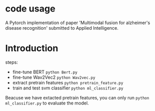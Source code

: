 # code usage

A Pytorch implementation of paper 'Multimodal fusion for alzheimer's disease recognition' submitted to Applied Intelligence.

# Introduction

steps:

- fine-tune BERT `python Bert.py`
- fine-tune Wav2Vec2 `python Wav2vec.py`
- extract pretrain features `python pretrain_feature.py`
- train and test svm classifier `python ml_classifier.py`

Beacuse we have extacted pretrain features, you can only run `python ml_classifier.py` to evaluate the model.
